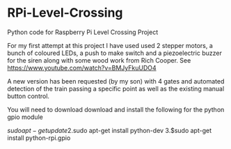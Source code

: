 RPi-Level-Crossing
==================

Python code for Raspberry Pi Level Crossing Project

For my first attempt at this project I have used used 2 stepper motors, a bunch of coloured LEDs, a push to make switch
and a piezoelectric buzzer for the siren along with some wood work from Rich Cooper.
See https://www.youtube.com/watch?v=BMJyFkuUDO4

A new version has been requested (by my son) with 4 gates and automated detection of the train passing a specific point
as well as the existing manual button control.

You will need to download download and install the following for the python gpio module

$sudo apt-get update
2.$sudo apt-get install python-dev
3.$sudo apt-get install python-rpi.gpio

